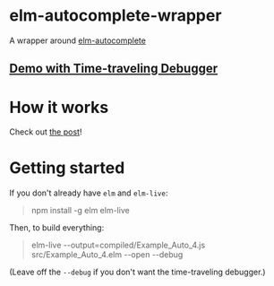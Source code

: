 # elm-autocomplete-wrapper

A wrapper around [elm-autocomplete](http://package.elm-lang.org/packages/thebritican/elm-autocomplete/latest)

## [Demo with Time-traveling Debugger](https://lucamug.github.io/elm-autocomplete-wrapper/Example_Auto_4.html)

# How it works

Check out [the post]()!

# Getting started

If you don't already have `elm` and `elm-live`:

> npm install -g elm elm-live

Then, to build everything:

> elm-live --output=compiled/Example_Auto_4.js src/Example_Auto_4.elm --open --debug

(Leave off the `--debug` if you don't want the time-traveling debugger.)
